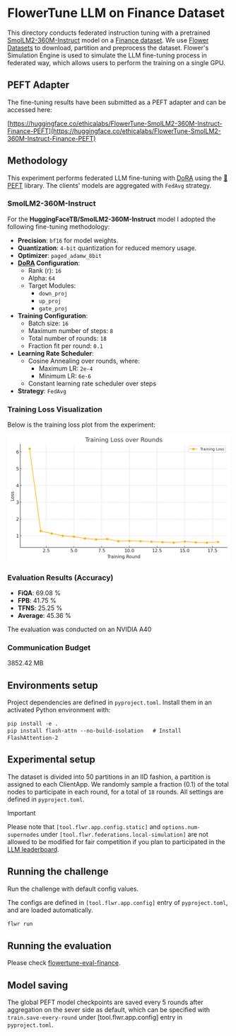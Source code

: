 # FlowerTune LLM on Finance Dataset

This directory conducts federated instruction tuning with a pretrained [SmolLM2-360M-Instruct](https://huggingface.co/HuggingFaceTB/SmolLM2-360M-Instruct) model on a [Finance dataset](https://huggingface.co/datasets/FinGPT/fingpt-sentiment-train).
We use [Flower Datasets](https://flower.dev/docs/datasets/) to download, partition and preprocess the dataset.
Flower's Simulation Engine is used to simulate the LLM fine-tuning process in federated way,
which allows users to perform the training on a single GPU.

## PEFT Adapter

The fine-tuning results have been submitted as a PEFT adapter and can be accessed here:

[https://huggingface.co/ethicalabs/FlowerTune-SmolLM2-360M-Instruct-Finance-PEFT](https://huggingface.co/ethicalabs/FlowerTune-SmolLM2-360M-Instruct-Finance-PEFT)

## Methodology

This experiment performs federated LLM fine-tuning with [DoRA](https://arxiv.org/abs/2402.09353) using the [🤗PEFT](https://huggingface.co/docs/peft/en/index) library.
The clients' models are aggregated with `FedAvg` strategy.


### SmolLM2-360M-Instruct

For the **HuggingFaceTB/SmolLM2-360M-Instruct** model I adopted the following fine-tuning methodology:

- **Precision**: `bf16` for model weights.
- **Quantization**: `4-bit` quantization for reduced memory usage.
- **Optimizer**: `paged_adamw_8bit`
- **[DoRA](https://arxiv.org/abs/2402.09353) Configuration**:
  - Rank (r): `16`
  - Alpha: `64`
  - Target Modules:
    - `down_proj`
    - `up_proj`
    - `gate_proj`
- **Training Configuration**:
  - Batch size: `16`
  - Maximum number of steps: `8`
  - Total number of rounds: `18`
  - Fraction fit per round: `0.1`
- **Learning Rate Scheduler**:
  - Cosine Annealing over rounds, where:
    - Maximum LR: `2e-4`
    - Minimum LR: `6e-6`
  - Constant learning rate scheduler over steps
- **Strategy**: `FedAvg`

### Training Loss Visualization

Below is the training loss plot from the experiment:

![Training Loss](flowertune-eval-finance/benchmarks/train_loss.png)

### Evaluation Results (Accuracy)

- **FiQA**: 69.08 %
- **FPB**: 41.75 %
- **TFNS**: 25.25 %
- **Average**: 45.36 %

The evaluation was conducted on an NVIDIA A40

### Communication Budget

3852.42 MB

## Environments setup

Project dependencies are defined in `pyproject.toml`. Install them in an activated Python environment with:

```shell
pip install -e .
pip install flash-attn --no-build-isolation   # Install FlashAttention-2
```

## Experimental setup

The dataset is divided into 50 partitions in an IID fashion, a partition is assigned to each ClientApp.
We randomly sample a fraction (0.1) of the total nodes to participate in each round, for a total of `18` rounds.
All settings are defined in `pyproject.toml`.

> [!IMPORTANT]
> Please note that `[tool.flwr.app.config.static]` and `options.num-supernodes` under `[tool.flwr.federations.local-simulation]` are not allowed to be modified for fair competition if you plan to participated in the [LLM leaderboard](https://flower.ai/benchmarks/llm-leaderboard).


## Running the challenge

Run the challenge with default config values.

The configs are defined in `[tool.flwr.app.config]` entry of `pyproject.toml`, and are loaded automatically.

```bash
flwr run
```

## Running the evaluation

Please check [flowertune-eval-finance](./flowertune-eval-finance).


## Model saving

The global PEFT model checkpoints are saved every 5 rounds after aggregation on the sever side as default, which can be specified with `train.save-every-round` under [tool.flwr.app.config] entry in `pyproject.toml`.
